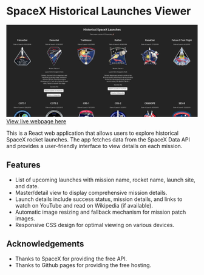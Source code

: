 # SpaceX Historical Launches Viewer

![SpaceX Historical Launches Viewer](screenshot.png)
[View live webpage here](https://frank-monkey.github.io/spacex-historical-launches/)

This is a React web application that allows users to explore historical SpaceX rocket launches. The app fetches data from the SpaceX Data API and provides a user-friendly interface to view details on each mission.

## Features
- List of upcoming launches with mission name, rocket name, launch site, and date.
- Master/detail view to display comprehensive mission details.
- Launch details include success status, mission details, and links to watch on YouTube and read on Wikipedia (if available).
- Automatic image resizing and fallback mechanism for mission patch images.
- Responsive CSS design for optimal viewing on various devices.

## Acknowledgements
- Thanks to SpaceX for providing the free API.
- Thanks to Github pages for providing the free hosting.